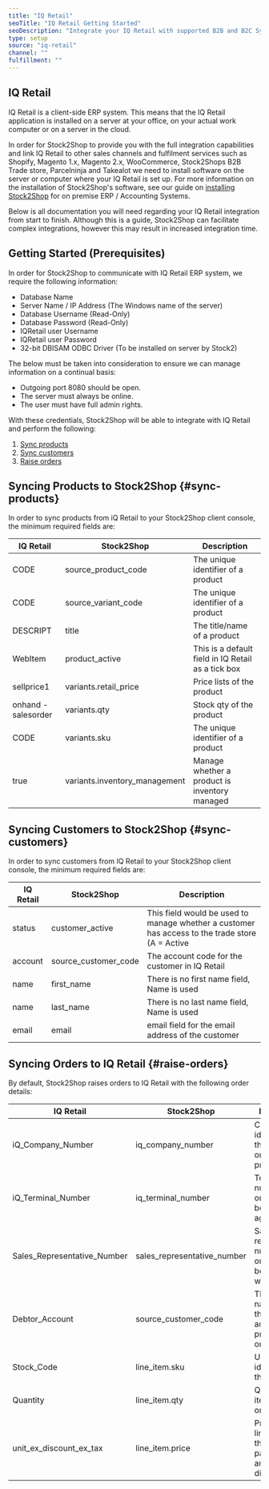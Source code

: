 ```yaml
---
title: "IQ Retail"
seoTitle: "IQ Retail Getting Started"
seoDescription: "Integrate your IQ Retail with supported B2B and B2C Systems through Stock2Shop"
type: setup
source: "iq-retail"
channel: ""
fulfillment: ""
---
```


## IQ Retail
IQ Retail is a client-side ERP system. 
This means that the IQ Retail application is installed on a server at your office, on your actual work computer or on a server in the cloud.

In order for Stock2Shop to provide you with the full integration capabilities and link IQ Retail to other sales channels and fulfilment services such as Shopify, Magento 1.x, Magento 2.x, WooCommerce, Stock2Shops B2B Trade store, 
Parcelninja and Takealot we need to install software on the server or computer where your IQ Retail is set up. 
For more information on the installation of Stock2Shop's software, see our guide on [installing Stock2Shop](/help/setup/installing-stock2shop/ "Installing Stock2Shop for on Premise ERP / AAccounting Sysytems") for on premise ERP / Accounting Systems.

Below is all documentation you will need regarding your IQ Retail integration from start to finish.
Although this is a guide, Stock2Shop can facilitate complex integrations, however this may result in increased integration time.

## Getting Started (Prerequisites)
In order for Stock2Shop to communicate with IQ Retail ERP system, 
we require the following information:

- Database Name
- Server Name / IP Address (The Windows name of the server)
- Database Username (Read-Only)
- Database Password (Read-Only)
- IQRetail user Username
- IQRetail user Password
- 32-bit DBISAM ODBC Driver (To be installed on server by Stock2)

The below must be taken into consideration to ensure we can manage information on a continual basis:

- Outgoing port 8080 should be open.
- The server must always be online.
- The user must have full admin rights.

With these credentials, Stock2Shop will be able to integrate with 
IQ Retail and perform the following:

1. [Sync products](#sync-products) 
2. [Sync customers](#sync-customers) 
3. [Raise orders](#raise-orders) 

## Syncing Products to Stock2Shop {#sync-products}
In order to sync products from iQ Retail to your Stock2Shop client console, 
the minimum required fields are:

| IQ Retail           | Stock2Shop                     | Description                                        |
| ------------------- | ------------------------------ | -------------------------------------------------- |
| CODE                | source_product_code            | The unique identifier of a product                 |
| CODE                | source_variant_code            | The unique identifier of a product                 |
| DESCRIPT            | title                          | The title/name of a product                        |
| WebItem             | product_active                 | This is a default field in IQ Retail as a tick box |
| sellprice1          | variants.retail_price          | Price lists of the product                         |
| onhand - salesorder | variants.qty                   | Stock qty of the product                           |
| CODE                | variants.sku                   | The unique identifier of a product                 |
| true                | variants.inventory_management  | Manage whether a product is inventory managed      |

## Syncing Customers to Stock2Shop  {#sync-customers}
In order to sync customers from IQ Retail to your Stock2Shop client console, 
the minimum required fields are:

| IQ Retail | Stock2Shop             | Description                                                                                                                |
| --------- | ---------------------- | -------------------------------------------------------------------------------------------------------------------------- |
| status    | customer_active        | This field would be used to manage whether a customer has access to the trade store (A = Active | D = Delete | I = Ignore) |
| account   | source_customer_code   | The account code for the customer in IQ Retail                                                                             |
| name      | first_name             | There is no first name field, Name is used                                                                                 |
| name      | last_name              | There is no last name field, Name is used                                                                                  |
| email     | email                  | email field for the email address of the customer                                                                          |

## Syncing Orders to IQ Retail {#raise-orders}
By default, Stock2Shop raises orders to IQ Retail with the following order details:

| IQ Retail                     | Stock2Shop                    | Description                                                          |
| ----------------------------- | ----------------------------- | -------------------------------------------------------------------- |
| iQ_Company_Number             | iq_company_number             | Company id/number that the orders must process into                  |
| iQ_Terminal_Number            | iq_terminal_number            | Terminal number that orders must be processed against                |
| Sales_Representative_Number   | sales_representative_number   | Sales representative number that orders must be processed with       |
| Debtor_Account                | source_customer_code          | The name/code of the customer account to process the order against   |
| Stock_Code                    | line_item.sku                 | Unique identifier of the line item                                   |
| Quantity                      | line_item.qty                 | Qty of the line item that was ordered                                |
| unit_ex_discount_ex_tax       | line_item.price               | Price of the line item that the customer paid ex tax and ex discount |


